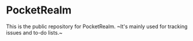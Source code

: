 PocketRealm
===========

This is the public repository for PocketRealm. ~It's mainly used for tracking issues and to-do lists.~
